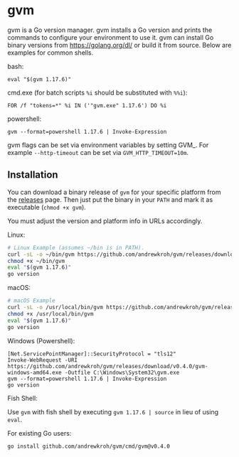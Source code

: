 gvm
===

gvm is a Go version manager. gvm installs a Go version and prints the commands
to configure your environment to use it. gvm can install Go binary versions from
https://golang.org/dl/ or build it from source. Below are examples for common
shells.

bash:

`eval "$(gvm 1.17.6)"`

cmd.exe (for batch scripts `%i` should be substituted with `%%i`):

`FOR /f "tokens=*" %i IN ('"gvm.exe" 1.17.6') DO %i`

powershell:

`gvm --format=powershell 1.17.6 | Invoke-Expression`

gvm flags can be set via environment variables by setting GVM_<flag>. For
example `--http-timeout` can be set via `GVM_HTTP_TIMEOUT=10m`.

Installation
------------

You can download a binary release of `gvm` for your specific platform from the
[releases](https://github.com/andrewkroh/gvm/releases) page. Then just put the
binary in your `PATH` and mark it as executable (`chmod +x gvm`).

You must adjust the version and platform info in URLs accordingly.

Linux:

``` bash
# Linux Example (assumes ~/bin is in PATH).
curl -sL -o ~/bin/gvm https://github.com/andrewkroh/gvm/releases/download/v0.4.0/gvm-linux-amd64
chmod +x ~/bin/gvm
eval "$(gvm 1.17.6)"
go version
```

macOS:

``` bash
# macOS Example
curl -sL -o /usr/local/bin/gvm https://github.com/andrewkroh/gvm/releases/download/v0.4.0/gvm-darwin-amd64
chmod +x /usr/local/bin/gvm
eval "$(gvm 1.17.6)"
go version
```

Windows (Powershell):

```
[Net.ServicePointManager]::SecurityProtocol = "tls12"
Invoke-WebRequest -URI https://github.com/andrewkroh/gvm/releases/download/v0.4.0/gvm-windows-amd64.exe -Outfile C:\Windows\System32\gvm.exe
gvm --format=powershell 1.17.6 | Invoke-Expression
go version
```

Fish Shell:

Use `gvm` with fish shell by executing `gvm 1.17.6 | source` in lieu of using `eval`.

For existing Go users:

`go install github.com/andrewkroh/gvm/cmd/gvm@v0.4.0`
